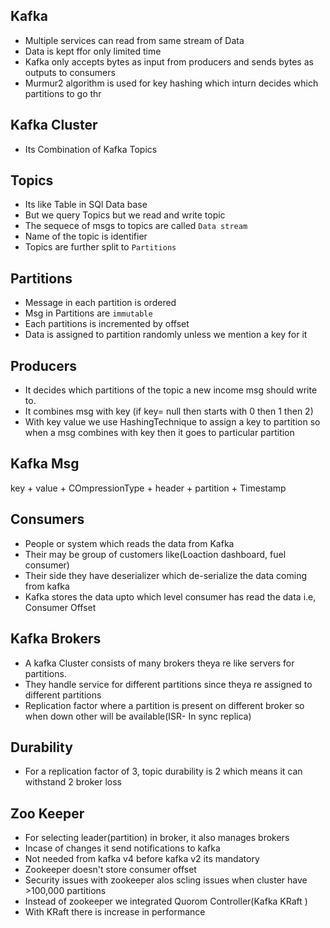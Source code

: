 ## Kafka
 -  Multiple services can read from same stream of Data
 -  Data is kept ffor only limited time
 -  Kafka only accepts bytes as input from producers and sends bytes as outputs to consumers
 -  Murmur2 algorithm is used for key hashing which inturn decides which partitions to go thr

## Kafka Cluster
- Its Combination of Kafka Topics
  
## Topics
  - Its like Table in SQl Data base 
  - But we query Topics but we read and write topic
  - The sequece of msgs to topics are called `Data stream`
  - Name of the topic is identifier
  - Topics are further split to `Partitions`
  
## Partitions
- Message in each partition is ordered
- Msg in Partitions are `immutable`
- Each partitions is incremented by offset
- Data is assigned to partition randomly unless we mention a key for it 

## Producers
 -  It decides which partitions of the topic a new income msg should write to.
 -  It combines msg with key (if key= null then starts with 0 then 1 then 2)
 -  With key value we use HashingTechnique to assign a key to partition so when a msg combines with key then it     goes to particular partition
  
## Kafka Msg
key + value + COmpressionType + header + partition + Timestamp

## Consumers
 - People or system which reads the data from Kafka
 - Their may be group of customers like(Loaction dashboard, fuel consumer)
 - Their side they have deserializer which de-serialize the data coming from kafka
 - Kafka stores the data upto which level consumer has read the data i.e, Consumer Offset

## Kafka Brokers
 - A kafka Cluster consists of many brokers theya re like servers for partitions.
 - They handle service for different partitions since theya re assigned to different partitions
 - Replication factor where a partition is present on different broker so when down other will be available(ISR- In sync replica)

## Durability
 - For a replication factor of 3, topic durability is 2 which means it can withstand 2 broker loss

## Zoo Keeper
 - For selecting leader(partition) in broker, it also manages brokers
 - Incase of changes it send notifications to kafka
 - Not needed from kafka v4 before kafka v2 its mandatory
 - Zookeeper doesn't store consumer offset
 - Security issues with zookeeper alos scling issues when cluster have >100,000 partitions
 - Instead of zookeeper we integrated Quorom Controller(Kafka KRaft )
 - With KRaft there is increase in performance

  